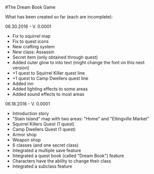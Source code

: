 #The Dream Book Game

What has been created so far (each are incomplete):

06.30.2016 - V. 0.0001

* Fix to squirrel map
* Fix to quest icons
* New crafting system
* New class: Assassin
* Secret item (only obtained through quest)
* Added outer glow to into text (might change the font on this next version)
* +1 quest to Squirrel Killer quest line
* +1 quest to Camp Dwellers quest line
* Added inn
* Added lighting effects to some areas
* Added sound effects to most areas

06.18.2016 - V. 0.0001

* Introduction story
* "Stain Island" map with two areas: "Home" and "Eltingville Market"
* Squirrel Killers Quest (1 quest)
* Camp Dwellers Quest (1 quest)
* Armor shop
* Weapon shop
* 6 classes (and one secret class)
* Integrated a multiple save feature
* Integrated a quest book (called "Dream Book") feature
* Characters have the ability to change their class
* Integrated a subclass feature

